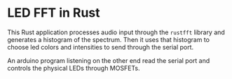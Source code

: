 # LED FFT in Rust

This Rust application processes audio input through the `rustfft` library and generates a histogram of the spectrum.
Then it uses that histogram to choose led colors and intensities to send through the serial port.

An arduino program listening on the other end read the serial port and controls the physical LEDs through MOSFETs.